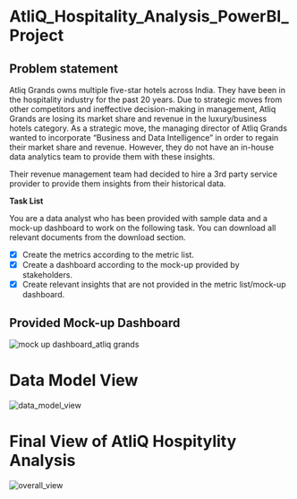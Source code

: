 # AtliQ_Hospitality_Analysis_PowerBI_Project
## Problem statement
Atliq Grands owns multiple five-star hotels across India. They have been in the hospitality industry for the past 20 years. Due to strategic moves from other competitors and ineffective decision-making in management, Atliq Grands are losing its market share and revenue in the luxury/business hotels category. As a strategic move, the managing director of Atliq Grands wanted to incorporate “Business and Data Intelligence” in order to regain their market share and revenue. However, they do not have an in-house data analytics team to provide them with these insights.

Their revenue management team had decided to hire a 3rd party service provider to provide them insights from their historical data.

**Task List**

You are a data analyst who has been provided with sample data and a mock-up dashboard to work on the following task. You can download all relevant documents from the download section.

- [x] Create the metrics according to the metric list.
- [x] Create a dashboard according to the mock-up provided by stakeholders.
- [x] Create relevant insights that are not provided in the metric list/mock-up dashboard.

## Provided Mock-up Dashboard

![mock up dashboard_atliq grands](https://github.com/PRATIKDHONE/AtliQ_Hospitality_Analysis_PowerBI_Project/assets/123533591/d08fd964-9de4-44a0-b44d-4198cbde50fd)






# Data Model View

![data_model_view](https://github.com/PRATIKDHONE/AtliQ_Hospitality_Analysis_PowerBI_Project/assets/123533591/e9a62d34-ea00-4c9a-8bb6-e690f388099d)





# Final View of AtliQ Hospitylity Analysis


![overall_view](https://github.com/PRATIKDHONE/AtliQ_Hospitality_Analysis_PowerBI_Project/assets/123533591/50721a07-bd76-47e6-8d67-57f572e316f1)
